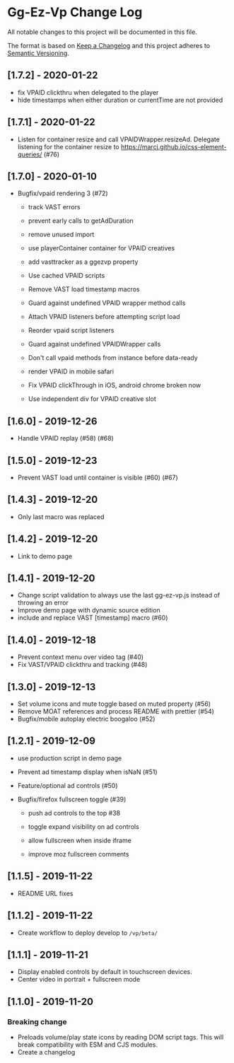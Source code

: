 # Gg-Ez-Vp Change Log

All notable changes to this project will be documented in this file.

The format is based on [Keep a Changelog](http://keepachangelog.com/) and this project adheres to [Semantic Versioning](http://semver.org/).

## [1.7.2] - 2020-01-22

-   fix VPAID clickthru when delegated to the player
-   hide timestamps when either duration or currentTime are not provided

## [1.7.1] - 2020-01-22

-   Listen for container resize and call VPAIDWrapper.resizeAd. Delegate listening for the container resize to https://marcj.github.io/css-element-queries/ (#76)

## [1.7.0] - 2020-01-10

-   Bugfix/vpaid rendering 3 (#72)

    -   track VAST errors

    -   prevent early calls to getAdDuration

    -   remove unused import

    -   use playerContainer container for VPAID creatives

    -   add vasttracker as a ggezvp property

    -   Use cached VPAID scripts

    -   Remove VAST load timestamp macros

    -   Guard against undefined VPAID wrapper method calls

    -   Attach VPAID listeners before attempting script load

    -   Reorder vpaid script listeners

    -   Guard against undefined VPAIDWrapper calls

    -   Don't call vpaid methods from instance before data-ready

    -   render VPAID in mobile safari

    -   Fix VPAID clickThrough in iOS, android chrome broken now

    -   Use independent div for VPAID creative slot

## [1.6.0] - 2019-12-26

-   Handle VPAID replay (#58) (#68)

## [1.5.0] - 2019-12-23

-   Prevent VAST load until container is visible (#60) (#67)

## [1.4.3] - 2019-12-20

-   Only last macro was replaced

## [1.4.2] - 2019-12-20

-   Link to demo page

## [1.4.1] - 2019-12-20

-   Change script validation to always use the last gg-ez-vp.js instead of throwing an error
-   Improve demo page with dynamic source edition
-   include and replace VAST [timestamp] macro (#60)

## [1.4.0] - 2019-12-18

-   Prevent context menu over video tag (#40)
-   Fix VAST/VPAID clickthru and tracking (#48)

## [1.3.0] - 2019-12-13

-   Set volume icons and mute toggle based on muted property (#56)
-   Remove MOAT references and process README with prettier (#54)
-   Bugfix/mobile autoplay electric boogaloo (#52)

## [1.2.1] - 2019-12-09

-   use production script in demo page
-   Prevent ad timestamp display when isNaN (#51)
-   Feature/optional ad controls (#50)
-   Bugfix/firefox fullscreen toggle (#39)

    -   push ad controls to the top #38

    -   toggle expand visibility on ad controls

    -   allow fullscreen when inside iframe

    -   improve moz fullscreen comments

## [1.1.5] - 2019-11-22

-   README URL fixes

## [1.1.2] - 2019-11-22

-   Create workflow to deploy develop to `/vp/beta/`

## [1.1.1] - 2019-11-21

-   Display enabled controls by default in touchscreen devices.
-   Center video in portrait + fullscreen mode

## [1.1.0] - 2019-11-20

### Breaking change

-   Preloads volume/play state icons by reading DOM script tags. This will break compatibility with ESM and CJS modules.
-   Create a changelog
